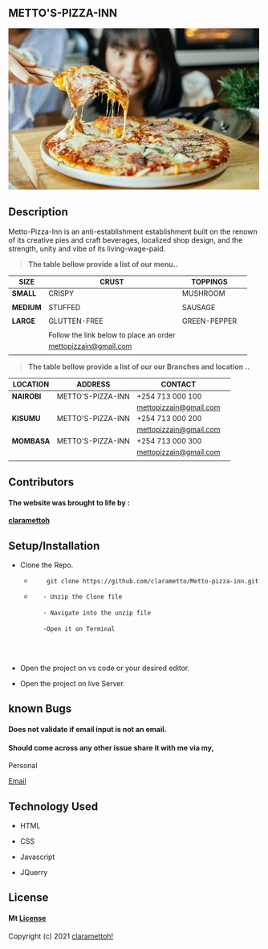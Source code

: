 ## **METTO'S-PIZZA-INN**


![Portfolio](img/readme-5907901.jpeg)

## **Description**
Metto-Pizza-Inn is an anti-establishment establishment built on the renown of its creative pies and craft beverages, localized shop design, and the strength, unity and vibe of its living-wage-paid.



  > **The table bellow provide a list of our menu..**

| SIZE | CRUST |  TOPPINGS|  |
| ---   |  ---     | ---  | --- |
| **SMALL**  | CRISPY|MUSHROOM| 
|   |   || 
| **MEDIUM**  | STUFFED |SAUSAGE| 
|   |   || 
| **LARGE**  | GLUTTEN-FREE | GREEN-PEPPER| 
|   |   | 
| | Follow the link below to place an order || 
|   | mettopizzain@gmail.com   || 
|       |        |       |
  
                  

> **The table bellow provide a list of our our Branches and location ..**

| LOCATION | ADDRESS |  CONTACT|  |
| ---   |  ---     | ---  | --- |
| **NAIROBI**  | METTO'S-PIZZA-INN |+254 713 000 100 | 
|   |   | mettopizzain@gmail.com | 
| **KISUMU**  | METTO'S-PIZZA-INN |+254 713 000 200 | 
|   |   | mettopizzain@gmail.com| 
| **MOMBASA**  | METTO'S-PIZZA-INN | +254 713 000 300 | 
|   |   |mettopizzain@gmail.com | 
|       |        |       |

## **Contributors**

#### The website was brought to life by :

[**claramettoh**](https://moringaschool.com/)


## **Setup/Installation**

* Clone the Repo.
    * ```
          git clone https://github.com/clarametto/Metto-pizza-inn.git

      ```

     * ```
          - Unzip the Clone file

          - Navigate into the unzip file

          -Open it on Terminal

    
           
* Open the project on vs code or your desired editor.

* Open the project on live Server.



##  **known Bugs**
#### Does not validate if email input is not an email.
#### Should come across any other issue share it with me via my,

Personal

[Email](clara.metto@student.moringaschool.com)

## **Technology Used**
 * HTML

* CSS

* Javascript

* JQuerry


## **License**

#### Mt [**License**](https://choosealicense.com/licenses/mit/)

Copyright (c) 2021 [claramettoh!](https://clarametto.github.io/My-PORTFOLIO/)